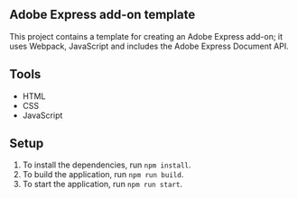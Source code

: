 ## Adobe Express add-on template

This project contains a template for creating an Adobe Express add-on; it uses Webpack, JavaScript and includes the Adobe Express Document API.

## Tools

-   HTML
-   CSS
-   JavaScript

## Setup

1. To install the dependencies, run `npm install`.
2. To build the application, run `npm run build`.
3. To start the application, run `npm run start`.
